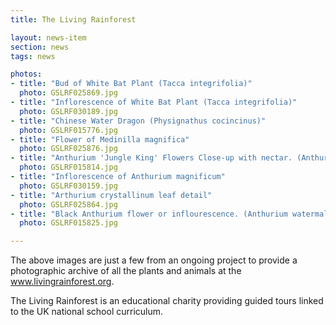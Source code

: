 ```yaml
--- 
title: The Living Rainforest

layout: news-item 
section: news
tags: news 

photos:
- title: "Bud of White Bat Plant (Tacca integrifolia)"
  photo: GSLRF025869.jpg
- title: "Inflorescence of White Bat Plant (Tacca integrifolia)"
  photo: GSLRF030189.jpg
- title: "Chinese Water Dragon (Physignathus cocincinus)"
  photo: GSLRF015776.jpg
- title: "Flower of Medinilla magnifica"
  photo: GSLRF025876.jpg
- title: "Anthurium 'Jungle King' Flowers Close-up with nectar. (Anthurium crassinervium or ellipticum)"
  photo: GSLRF015814.jpg
- title: "Inflorescence of Anthurium magnificum"
  photo: GSLRF030159.jpg
- title: "Arthurium crystallinum leaf detail"
  photo: GSLRF025864.jpg
- title: "Black Anthurium flower or inflourescence. (Anthurium watermaliense)"
  photo: GSLRF015825.jpg

---  
```


The above images are just a few from an ongoing project to provide a 
photographic archive of all the plants and animals at the 
<a href="http://www.livingrainforest.org">www.livingrainforest.org</a>.

The Living Rainforest is an educational charity providing guided 
tours linked to the UK national school curriculum.
